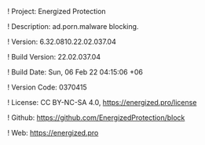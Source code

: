 ! Project: Energized Protection

! Description: ad.porn.malware blocking.

! Version: 6.32.0810.22.02.037.04

! Build Version: 22.02.037.04

! Build Date: Sun, 06 Feb 22 04:15:06 +06

! Version Code: 0370415

! License: CC BY-NC-SA 4.0, https://energized.pro/license

! Github: https://github.com/EnergizedProtection/block

! Web: https://energized.pro

